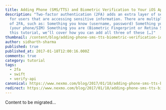 ```yaml
---
title: Adding Phone (SMS/TTS) and Biometric Verification to Your iOS Application
description: "Two-factor authentication (2FA) adds an extra layer of security
  for users that are accessing sensitive information. There are multiple types
  of 2FA, such as: Something you know (username, password) Something you have
  (your phone/SIM) Something you are (Biometric Fingerprint or Retina Scan) In
  this tutorial, we’ll cover how you can add all three of these […]"
thumbnail: /content/blog/adding-phone-sms-tts-biometric-verification-ios-application-dr/Screen-Shot-2016-12-03-at-11.50.47-AM.png
author: sidharth-sharma
published: true
published_at: 2017-01-18T12:00:16.000Z
comments: true
category: tutorial
tags:
  - 2fa
  - swift
  - verify-api
canonical: https://www.nexmo.com/blog/2017/01/18/adding-phone-sms-tts-biometric-verification-ios-application-dr
redirect: https://www.nexmo.com/blog/2017/01/18/adding-phone-sms-tts-biometric-verification-ios-application-dr
---
```


Content to be migrated...

